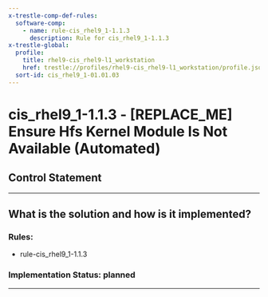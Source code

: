 ```yaml
---
x-trestle-comp-def-rules:
  software-comp:
    - name: rule-cis_rhel9_1-1.1.3
      description: Rule for cis_rhel9_1-1.1.3
x-trestle-global:
  profile:
    title: rhel9-cis_rhel9-l1_workstation
    href: trestle://profiles/rhel9-cis_rhel9-l1_workstation/profile.json
  sort-id: cis_rhel9_1-01.01.03
---
```


# cis_rhel9_1-1.1.3 - \[REPLACE_ME\] Ensure Hfs Kernel Module Is Not Available (Automated)

## Control Statement

______________________________________________________________________

## What is the solution and how is it implemented?

<!-- For implementation status enter one of: implemented, partial, planned, alternative, not-applicable -->

<!-- Note that the list of rules under ### Rules: is read-only and changes will not be captured after assembly to JSON -->

<!-- Add control implementation description here for control: cis_rhel9_1-1.1.3 -->

### Rules:

  - rule-cis_rhel9_1-1.1.3

### Implementation Status: planned

______________________________________________________________________
